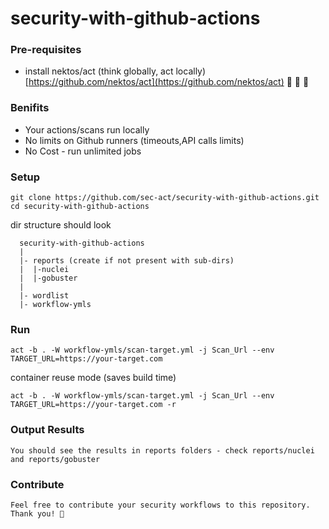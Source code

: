 # security-with-github-actions

### Pre-requisites
  - install nektos/act (think globally, act locally) [https://github.com/nektos/act](https://github.com/nektos/act) :clap: :clap: :handshake:

### Benifits
  - Your actions/scans run locally
  - No limits on Github runners (timeouts,API calls limits)
  - No Cost - run unlimited jobs

### Setup
```
git clone https://github.com/sec-act/security-with-github-actions.git
cd security-with-github-actions
```
dir structure should look
```
  security-with-github-actions
  |
  |- reports (create if not present with sub-dirs)
  |  |-nuclei
  |  |-gobuster
  |
  |- wordlist
  |- workflow-ymls
```
### Run
```
act -b . -W workflow-ymls/scan-target.yml -j Scan_Url --env TARGET_URL=https://your-target.com
```

container reuse mode (saves build time)
```
act -b . -W workflow-ymls/scan-target.yml -j Scan_Url --env TARGET_URL=https://your-target.com -r
```

### Output Results
```
You should see the results in reports folders - check reports/nuclei and reports/gobuster
```

### Contribute
```
Feel free to contribute your security workflows to this repository. Thank you! 🙏 
```



